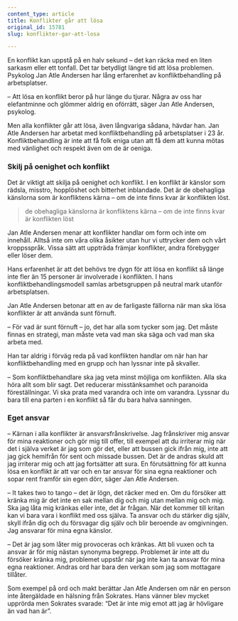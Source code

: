 ```yaml
---
content_type: article
title: Konflikter går att lösa
original_id: 15781
slug: konflikter-gar-att-losa

---
```


En konflikt kan uppstå på en halv sekund – det kan räcka med en liten sarkasm eller ett tonfall. Det tar betydligt längre tid att lösa problemen. Psykolog Jan Atle Andersen har lång erfarenhet av konfliktbehandling på arbetsplatser.

– Att lösa en konflikt beror på hur länge du tjurar. Några av oss har elefantminne och glömmer aldrig en oförrätt, säger Jan Atle Andersen, psykolog.

Men alla konflikter går att lösa, även långvariga sådana, hävdar han. Jan Atle Andersen har arbetat med konfliktbehandling på arbetsplatser i 23 år. Konfliktbehandling är inte att få folk eniga utan att få dem att kunna mötas med vänlighet och respekt även om de är oeniga.

### Skilj på oenighet och konflikt

Det är viktigt att skilja på oenighet och konflikt. I en konflikt är känslor som rädsla, misstro, hopplöshet och bitterhet inblandade. Det är de obehagliga känslorna som är konfliktens kärna – om de inte finns kvar är konflikten löst.

> de obehagliga känslorna är konfliktens kärna – om de inte finns kvar är konflikten löst

Jan Atle Andersen menar att konflikter handlar om form och inte om innehåll. Alltså inte om våra olika åsikter utan hur vi uttrycker dem och vårt kroppsspråk. Vissa sätt att uppträda främjar konflikter, andra förebygger eller löser dem.

Hans erfarenhet är att det behövs tre dygn för att lösa en konflikt så länge inte fler än 15 personer är involverade i konflikten. I hans konfliktbehandlingsmodell samlas arbetsgruppen på neutral mark utanför arbetsplatsen.

Jan Atle Andersen betonar att en av de farligaste fällorna när man ska lösa konflikter är att använda sunt förnuft.

– För vad är sunt förnuft – jo, det har alla som tycker som jag. Det måste finnas en strategi, man måste veta vad man ska säga och vad man ska arbeta med.

Han tar aldrig i förväg reda på vad konflikten handlar om när han har konfliktbehandling med en grupp och han lyssnar inte på skvaller.

– Som konfliktbehandlare ska jag veta minst möjliga om konflikten. Alla ska höra allt som blir sagt. Det reducerar misstänksamhet och paranoida föreställningar. Vi ska prata med varandra och inte om varandra. Lyssnar du bara till ena parten i en konflikt så får du bara halva sanningen.

### Eget ansvar

– Kärnan i alla konflikter är ansvarsfrånskrivelse. Jag frånskriver mig ansvar för mina reaktioner och gör mig till offer, till exempel att du irriterar mig när det i själva verket är jag som gör det, eller att bussen gick ifrån mig, inte att jag gick hemifrån för sent och missade bussen. Det är de andras skuld att jag irriterar mig och att jag fortsätter att sura. En förutsättning för att kunna lösa en konflikt är att var och en tar ansvar för sina egna reaktioner och sopar rent framför sin egen dörr, säger Jan Atle Andersen.

– It takes two to tango – det är lögn, det räcker med en. Om du försöker att kränka mig är det inte en sak mellan dig och mig utan mellan mig och mig. Ska jag låta mig kränkas eller inte, det är frågan. När det kommer till kritan kan vi bara vara i konflikt med oss själva. Ta ansvar och du stärker dig själv, skyll ifrån dig och du försvagar dig själv och blir beroende av omgivningen. Jag ansvarar för mina egna känslor.

– Det är jag som låter mig provoceras och kränkas. Att bli vuxen och ta ansvar är för mig nästan synonyma begrepp. Problemet är inte att du försöker kränka mig, problemet uppstår när jag inte kan ta ansvar för mina egna reaktioner. Andras ord har bara den verkan som jag som mottagare tillåter.

Som exempel på ord och makt berättar Jan Atle Andersen om när en person inte återgäldade en hälsning från Sokrates. Hans vänner blev mycket upprörda men Sokrates svarade: “Det är inte mig emot att jag är hövligare än vad han är”.

